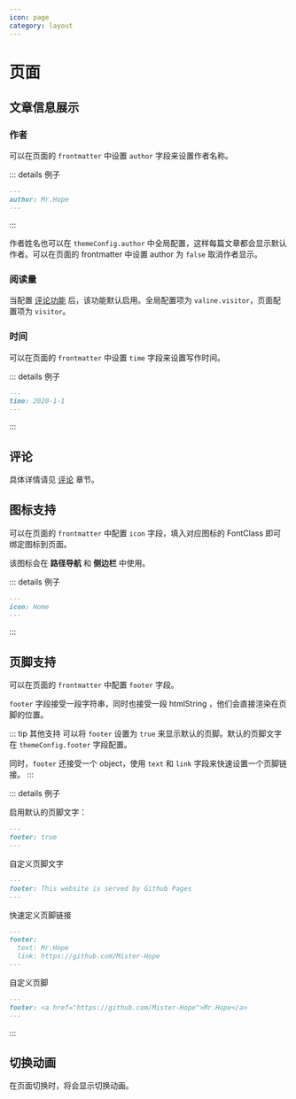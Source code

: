 ```yaml
---
icon: page
category: layout
---
```


# 页面

## 文章信息展示

### 作者

可以在页面的 `frontmatter` 中设置 `author` 字段来设置作者名称。

::: details 例子

```md
---
author: Mr.Hope
---
```

:::

作者姓名也可以在 `themeConfig.author` 中全局配置，这样每篇文章都会显示默认作者。可以在页面的 frontmatter 中设置 author 为 `false` 取消作者显示。

### 阅读量 <MyBadge text="页面优先" />

当配置 [评论功能](comment.md) 后，该功能默认启用。全局配置项为 `valine.visitor`，页面配置项为 `visitor`。

### 时间

可以在页面的 `frontmatter` 中设置 `time` 字段来设置写作时间。

::: details 例子

```md
---
time: 2020-1-1
---
```

:::

## 评论

具体详情请见 [评论](comment.md) 章节。

## 图标支持

可以在页面的 `frontmatter` 中配置 `icon` 字段，填入对应图标的 FontClass 即可绑定图标到页面。

该图标会在 **路径导航** 和 **侧边栏** 中使用。

::: details 例子

```md
---
icon: Home
---
```

:::

## 页脚支持

可以在页面的 `frontmatter` 中配置 `footer` 字段。

`footer` 字段接受一段字符串，同时也接受一段 htmlString ，他们会直接渲染在页脚的位置。

::: tip 其他支持
可以将 `footer` 设置为 `true` 来显示默认的页脚。默认的页脚文字在 `themeConfig.footer` 字段配置。

同时，`footer` 还接受一个 object，使用 `text` 和 `link` 字段来快速设置一个页脚链接。
:::

::: details 例子

启用默认的页脚文字：

```md
---
footer: true
---
```

自定义页脚文字

```md
---
footer: This website is served by Github Pages
---
```

快速定义页脚链接

```md
---
footer:
  text: Mr.Hope
  link: https://github.com/Mister-Hope
---
```

自定义页脚

```md
---
footer: <a href="https://github.com/Mister-Hope">Mr.Hope</a>
---
```

:::

## 切换动画

在页面切换时，将会显示切换动画。
